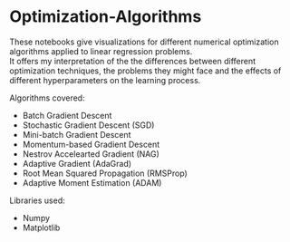 # Optimization-Algorithms
These notebooks give visualizations for different numerical optimization algorithms applied to linear regression problems.  
It offers my interpretation of the the differences between different optimization techniques, the problems they might face and the effects of different hyperparameters on the learning process.

Algorithms covered:
- Batch Gradient Descent
- Stochastic Gradient Descent (SGD)
- Mini-batch Gradient Descent
- Momentum-based Gradient Descent
- Nestrov Accelearted Gradient (NAG)
- Adaptive Gradient (AdaGrad)
- Root Mean Squared Propagation (RMSProp)
- Adaptive Moment Estimation (ADAM)

Libraries used:
- Numpy
- Matplotlib
